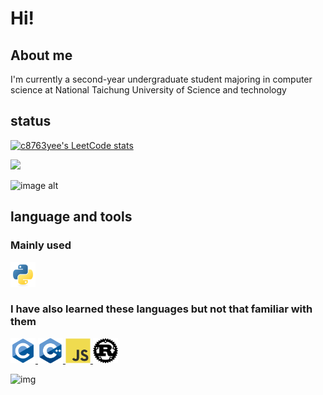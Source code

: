 # Hi!
## About me
I'm currently a second-year undergraduate student majoring in computer science at National Taichung University of Science and technology
## status
[![c8763yee's LeetCode stats](https://leetcode-stats-six.vercel.app/?username=c8763yee&theme=dark)](https://github.com/c8763yee/leetcode_python)

![](https://github-readme-stats.vercel.app/api?username=c8763yee&show_icons=true&locale=en)

![image alt](https://github-readme-stats.vercel.app/api/top-langs?username=c8763yee&show_icons=true&theme=dark&locale=en&layout=compact)
## language and tools
### Mainly used
<a href="https://www.python.org" target="_blank" rel="noreferrer"> <img src="https://raw.githubusercontent.com/devicons/devicon/master/icons/python/python-original.svg" alt="python" width="40" height="40"/> </a>
### I have also learned these languages but not that familiar with them
<a href="https://www.cprogramming.com/" target="_blank" rel="noreferrer">
    <img src="https://raw.githubusercontent.com/devicons/devicon/master/icons/c/c-original.svg" alt="c" width="40"
        height="40" />
</a>
<a href="https://www.w3schools.com/cpp/" target="_blank" rel="noreferrer">
    <img src="https://raw.githubusercontent.com/devicons/devicon/master/icons/cplusplus/cplusplus-original.svg"
        alt="cplusplus" width="40" height="40" />
</a>
<a href="https://developer.mozilla.org/en-US/docs/Web/JavaScript" target="_blank" rel="noreferrer">
    <img src="https://raw.githubusercontent.com/devicons/devicon/master/icons/javascript/javascript-original.svg"
        alt="javascript" width="40" height="40" />
</a>
<a href="https://www.rust-lang.org" target="_blank" rel="noreferrer">
    <img src="https://raw.githubusercontent.com/devicons/devicon/master/icons/rust/rust-plain.svg" alt="rust"
        width="40" height="40" />
</a>

![img](https://komarev.com/ghpvc/?username=c8763yee&label=Profile%20views&color=0e75b6&style=flat)
